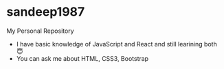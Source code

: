 # sandeep1987
My Personal Repository

- I have basic knowledge of JavaScript and React and still learining both :innocent:
- You can ask me about HTML, CSS3, Bootstrap
